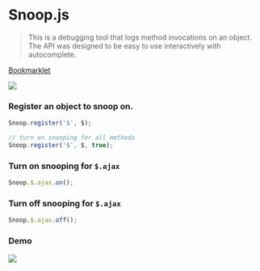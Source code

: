 Snoop.js
========

> This is a debugging tool that logs method invocations on an object.
> The API was designed to be easy to use interactively with autocomplete.

[Bookmarklet](https://output.jsbin.com/fujeyomoyu/1)

![](http://i.imgur.com/nQv8ADL.jpg)

### Register an object to snoop on.

``` js
Snoop.register('$', $);

// turn on snooping for all methods
Snoop.register('$', $, true);
```

### Turn on snooping for `$.ajax`
``` js
Snoop.$.ajax.on();
```

### Turn off snooping for `$.ajax`
``` js
Snoop.$.ajax.off();
```

### Demo
![](http://i.imgur.com/GeYpexW.gif)

